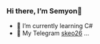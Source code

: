 ### Hi there, I’m  Semyon👋

- 🌱 I’m currently learning C#
- 💬 My Telegram <a href="https://t.me/skeo26" target="_blank">skeo26</a> ...

